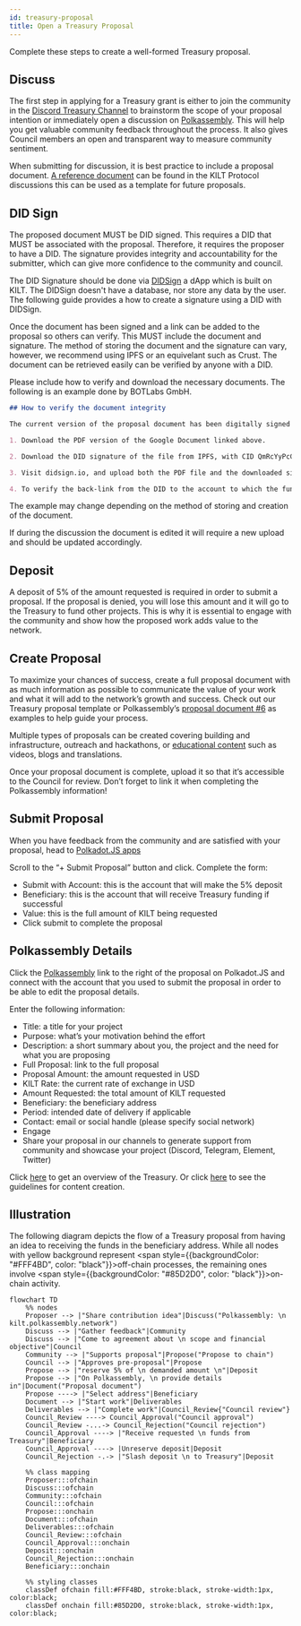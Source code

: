 ```yaml
---
id: treasury-proposal
title: Open a Treasury Proposal
---
```


Complete these steps to create a well-formed Treasury proposal.

## Discuss

The first step in applying for a Treasury grant is either to join the community in the [Discord Treasury Channel](https://discord.gg/nUpqDfQ6kJ) to brainstorm the scope of your proposal intention or immediately open a discussion on [Polkassembly](https://kilt.polkassembly.network/discussions).
This will help you get valuable community feedback throughout the process.
It also gives Council members an open and transparent way to measure community sentiment.

When submitting for discussion, it is best practice to include a proposal document.
[A reference document](https://docs.google.com/document/d/1nz5GNjTL5inaI5s9djIki7DUp5zyPJV9dEI9K06kJ58/edit) can be found in the KILT Protocol discussions this can be used as a template for future proposals.

## DID Sign

The proposed document MUST be DID signed.
This requires a DID that MUST be associated with the proposal.
Therefore, it requires the proposer to have a DID.
The signature provides integrity and accountability for the submitter, which can give more confidence to the community and council.

The DID Signature should be done via [DIDSign](https://didsign.io/) a dApp which is built on KILT.
The DIDSign doesn't have a database, nor store any data by the user.
The following guide provides a how to create a signature using a DID with DIDSign.

Once the document has been signed and a link can be added to the proposal so others can verify.
This MUST include the document and signature.
The method of storing the document and the signature can vary, however, we recommend using IPFS or an equivelant such as Crust.
The document can be retrieved easily can be verified by anyone with a DID.

Please include how to verify and download the necessary documents.
The following is an example done by BOTLabs GmbH.

```md
## How to verify the document integrity

The current version of the proposal document has been digitally signed with one of the DIDs that BOTLabs GmbH controls. To verify the signature:

1. Download the PDF version of the Google Document linked above.

2. Download the DID signature of the file from IPFS, with CID QmRcYyPcCKGDQno2m5qBSZq7dftoZKuwraF9C9M96rXR36 (e.g., ipfs.io).

3. Visit didsign.io, and upload both the PDF file and the downloaded signature. The signature should verify correctly and link to the KILT tx in which the timestamp was generated.

4. To verify the back-link from the DID to the account to which the funds must be sent if the Proposal is accepted, copy the account in the Proposal (15oXzySe6tjF2MumHfUodH8pFQWjy2hraRmXUJXXMKKY6p3F for quick reference) and paste it in w3n.id. The account must be linked to the same web3name that signed the proposal document.
```

The example may change depending on the method of storing and creation of the document.

If during the discussion the document is edited it will require a new upload and should be updated accordingly.

## Deposit

A deposit of 5% of the amount requested is required in order to submit a proposal.
If the proposal is denied, you will lose this amount and it will go to the Treasury to fund other projects.
This is why it is essential to engage with the community and show how the proposed work adds value to the network.

## Create Proposal

To maximize your chances of success, create a full proposal document with as much information as possible to communicate the value of your work and what it will add to the network’s growth and success.
Check out our Treasury proposal template or Polkassembly’s [proposal document #6](https://docs.google.com/document/d/1NilDtFljCc6boyHkz2o2kGyFNhR6hVQSGzz7J0Xhwco/edit) as examples to help guide your process.

Multiple types of proposals can be created covering building and infrastructure, outreach and hackathons, or [educational content](04_content_creation_guidelines.md) such as videos, blogs and translations.

Once your proposal document is complete, upload it so that it’s accessible to the Council for review.
Don’t forget to link it when completing the Polkassembly information!

## Submit Proposal

When you have feedback from the community and are satisfied with your proposal, head to [Polkadot.JS apps](https://polkadot.js.org/apps/?rpc=wss://spiritnet.api.onfinality.io/public-ws#/treasury)

Scroll to  the “+ Submit Proposal” button and click.
Complete the form:

* Submit with Account: this is the account that will make the 5% deposit
* Beneficiary: this is the account that will receive Treasury funding if successful
* Value: this is the full amount of KILT being requested
* Click submit to complete the proposal

## Polkassembly Details

Click the [Polkassembly](https://kilt.polkassembly.network/discussions) link to the right of the proposal on Polkadot.JS and connect with the account that you used to submit the proposal in order to be able to edit the proposal details.

Enter the following information:

* Title: a title for your project
* Purpose: what’s your motivation behind the effort
* Description: a short summary about you, the project and the need for what you are proposing
* Full Proposal: link to the full proposal
* Proposal Amount: the amount requested in USD
* KILT Rate: the current rate of exchange in USD
* Amount Requested: the total amount of KILT requested
* Beneficiary: the beneficiary address
* Period: intended date of delivery if applicable
* Contact: email or social handle (please specify social network)
* Engage
* Share your proposal in our channels to generate support from community and showcase your project (Discord, Telegram, Element, Twitter)

Click [here](https://www.kilt.io/treasury/overview/) to get an overview of the Treasury.
Or click [here](https://www.kilt.io/treasury/content-creation/) to see the guidelines for content creation.

## Illustration

The following diagram depicts the flow of a Treasury proposal from having an idea to receiving the funds in the beneficiary address.
While all nodes with yellow background represent <span style={{backgroundColor: "#FFF4BD", color: "black"}}>off-chain processes</span>, the remaining ones involve <span style={{backgroundColor: "#85D2D0", color: "black"}}>on-chain activity</span>.

<div class="kilt-mermaid">

```mermaid
flowchart TD
    %% nodes
    Proposer --> |"Share contribution idea"|Discuss("Polkassembly: \n kilt.polkassembly.network")
    Discuss --> |"Gather feedback"|Community
    Discuss --> |"Come to agreement about \n scope and financial objective"|Council
    Community --> |"Supports proposal"|Propose("Propose to chain")
    Council --> |"Approves pre-proposal"|Propose
    Propose --> |"reserve 5% of \n demanded amount \n"|Deposit
    Propose --> |"On Polkassembly, \n provide details in"|Document("Proposal document")
    Propose ----> |"Select address"|Beneficiary
    Document --> |"Start work"|Deliverables
    Deliverables --> |"Complete work"|Council_Review{"Council review"}
    Council_Review ----> Council_Approval("Council approval")
    Council_Review -...-> Council_Rejection("Council rejection")
    Council_Approval ----> |"Receive requested \n funds from Treasury"|Beneficiary
    Council_Approval ----> |Unreserve deposit|Deposit
    Council_Rejection -.-> |"Slash deposit \n to Treasury"|Deposit

    %% class mapping
    Proposer:::ofchain
    Discuss:::ofchain
    Community:::ofchain
    Council:::ofchain
    Propose:::onchain
    Document:::ofchain
    Deliverables:::ofchain
    Council_Review:::ofchain
    Council_Approval:::onchain
    Deposit:::onchain
    Council_Rejection:::onchain
    Beneficiary:::onchain

    %% styling classes
    classDef ofchain fill:#FFF4BD, stroke:black, stroke-width:1px, color:black;
    classDef onchain fill:#85D2D0, stroke:black, stroke-width:1px, color:black;
```

</div>
